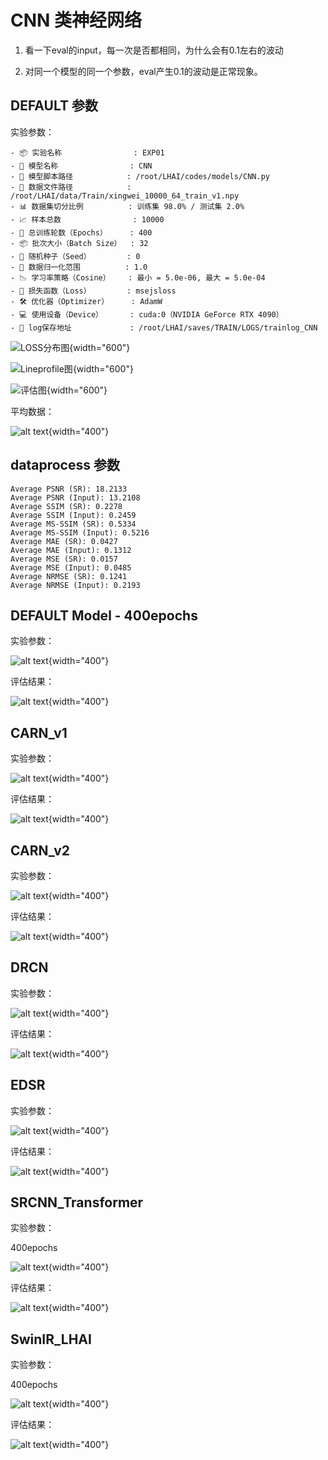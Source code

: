 # CNN 类神经网络

1. 看一下eval的input，每一次是否都相同，为什么会有0.1左右的波动

2. 对同一个模型的同一个参数，eval产生0.1的波动是正常现象。

## DEFAULT 参数

实验参数：

```
- 📦 实验名称                : EXP01
- 🧠 模型名称                : CNN
- 📁 模型脚本路径            : /root/LHAI/codes/models/CNN.py
- 📂 数据文件路径            : /root/LHAI/data/Train/xingwei_10000_64_train_v1.npy
- 📊 数据集切分比例          : 训练集 98.0% / 测试集 2.0%
- 📈 样本总数                : 10000
- 🔁 总训练轮数（Epochs）     : 400
- 📦 批次大小（Batch Size）  : 32
- 🌱 随机种子（Seed）        : 0
- 🔢 数据归一化范围          : 1.0
- 📉 学习率策略（Cosine）    : 最小 = 5.0e-06, 最大 = 5.0e-04
- 🧪 损失函数（Loss）        : msejsloss
- 🛠️ 优化器（Optimizer）     : AdamW
- 💻 使用设备（Device）      : cuda:0（NVIDIA GeForce RTX 4090）
- 📁 log保存地址             : /root/LHAI/saves/TRAIN/LOGS/trainlog_CNN
```

![LOSS分布图](Eval_loss_CNN_EXP01_jsdiv.png){width="600"}

![Lineprofile图](Eval_distribution_CNN_EXP01.png){width="600"}

![评估图](evaluation_plots_CNN_EXP01.png){width="600"}

平均数据：

![alt text](image.png){width="400"}

## dataprocess 参数

```
Average PSNR (SR): 18.2133
Average PSNR (Input): 13.2108
Average SSIM (SR): 0.2278
Average SSIM (Input): 0.2459
Average MS-SSIM (SR): 0.5334
Average MS-SSIM (Input): 0.5216
Average MAE (SR): 0.0427
Average MAE (Input): 0.1312
Average MSE (SR): 0.0157
Average MSE (Input): 0.0485
Average NRMSE (SR): 0.1241
Average NRMSE (Input): 0.2193
```

## DEFAULT Model - 400epochs

实验参数：

![alt text](image-1.png){width="400"}

评估结果：

![alt text](image-2.png){width="400"}

## CARN_v1

实验参数：

![alt text](image-3.png){width="400"}

评估结果：

![alt text](image-4.png){width="400"}

## CARN_v2

实验参数：

![alt text](image-5.png){width="400"}

评估结果：

![alt text](image-6.png){width="400"}

## DRCN

实验参数：

![alt text](image-7.png){width="400"}

评估结果：

![alt text](image-8.png){width="400"}

## EDSR

实验参数：

![alt text](image-10.png){width="400"}

评估结果：

![alt text](image-9.png){width="400"}

## SRCNN_Transformer

实验参数：

400epochs

![alt text](image-11.png){width="400"}

评估结果：

![alt text](image-12.png){width="400"}

## SwinIR_LHAI

实验参数：

400epochs

![alt text](image-13.png){width="400"}

评估结果：

![alt text](image-14.png){width="400"}
